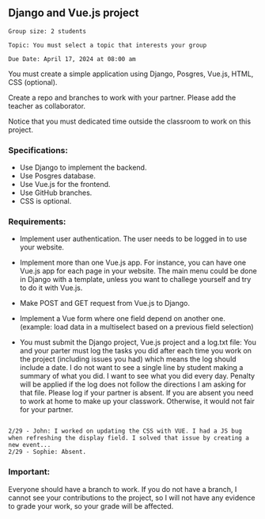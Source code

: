 ## Django and Vue.js project

```
Group size: 2 students

Topic: You must select a topic that interests your group

Due Date: April 17, 2024 at 08:00 am
```

You must create a simple application using Django, Posgres, Vue.js, HTML, CSS (optional).

Create a repo and branches to work with your partner. Please add the teacher as collaborator.

Notice that you must dedicated time outside the classroom to work on this project.

### Specifications:

- Use Django to implement the backend.
- Use Posgres database.
- Use Vue.js for the frontend.
- Use GitHub branches.
- CSS is optional.

### Requirements:

- Implement user authentication. The user needs to be logged in to use your website.
- Implement more than one Vue.js app. For instance, you can have one Vue.js app for each page in your website. The main menu could be done in Django with a template, unless you want to challege yourself and try to do it with Vue.js.
- Make POST and GET request from Vue.js to Django.
- Implement a Vue form where one field depend on another one. (example: load data in a multiselect based on a previous field selection)

- You must submit the Django project, Vue.js project and a log.txt file: You and your parter must log the tasks you did after each time you work on the project (including issues you had) which means the log should include a date. I do not want to see a single line by student making a summary of what you did. I want to see what you did every day. Penalty will be applied if the log does not follow the directions I am asking for that file. Please log if your partner is absent. If you are absent you need to work at home to make up your classwork. Otherwise, it would not fair for your partner.

```Example:

2/29 - John: I worked on updating the CSS with VUE. I had a JS bug when refreshing the display field. I solved that issue by creating a new event...
2/29 - Sophie: Absent.
```

### Important:

Everyone should have a branch to work. If you do not have a branch, I cannot see your contributions to the project, so I will not have any evidence to grade your work, so your grade will be affected. 

